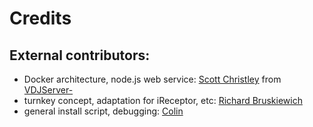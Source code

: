 # Credits

## External contributors:
- Docker architecture, node.js web service: [Scott Christley](https://github.com/schristley) from [VDJServer- ](https://vdjserver.org/)
- turnkey concept, adaptation for iReceptor, etc: [Richard Bruskiewich](https://github.com/RichardBruskiewich)
- general install script, debugging: [Colin](https://github.com/YinglunQ)


